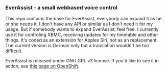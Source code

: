 ### EverAssist - a small webbased voice control

This repo contains the base for EverAssist, everybody can expand it as he or she needs it. I don't have any API or similar as I don't need it for my usage. But if somebody wants to expand EverAssist, feel free.
I currently use it for controling XBMC, receiving updates for my timetable and other things. It's coded as an extension for Apples Siri, not as an replacement.
The current version is German only but a translation wouldn't be too difficult.


EverAssist is released under GNU GPL v3 license. If you'd like to see it in action, see [this page on OpenShift](http://everassist-updatechecker.rhcloud.com/?user=demo&pass=demo).
